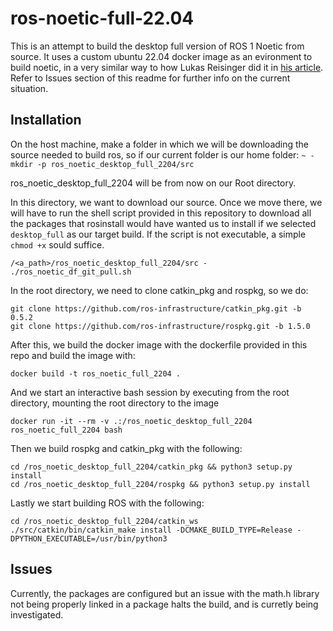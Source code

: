 # ros-noetic-full-22.04
This is an attempt to build the desktop full version of ROS 1 Noetic from source. It uses a custom ubuntu 22.04 docker image as an evironment to build noetic, in a very similar way to how Lukas Reisinger did it in [his article](https://medium.com/@lukas_reisinger/building-ros-noetic-on-ubuntu-22-04-b3ca676c63e7). Refer to Issues section of this readme for further info on the current situation.

## Installation
On the host machine, make a folder in which we will be downloading the source needed to build ros, so if our current folder is our home folder:
`~ - mkdir -p ros_noetic_desktop_full_2204/src`

ros_noetic_desktop_full_2204 will be from now on our Root directory.

In this directory, we want to download our source. Once we move there, we will have to run the shell script provided in this repository to download all the packages that rosinstall would have wanted us to install if we selected `desktop_full` as our target build. If the script is not executable, a simple `chmod +x` sould suffice.

`/<a_path>/ros_noetic_desktop_full_2204/src - ./ros_noetic_df_git_pull.sh`

In the root directory, we need to clone catkin_pkg and rospkg, so we do:

```
git clone https://github.com/ros-infrastructure/catkin_pkg.git -b 0.5.2
git clone https://github.com/ros-infrastructure/rospkg.git -b 1.5.0
```
After this, we build the docker image with the dockerfile provided in this repo and build the image with:

`docker build -t ros_noetic_full_2204 .`

And we start an interactive bash session by executing from the root directory, mounting the root directory to the image

`docker run -it --rm -v .:/ros_noetic_desktop_full_2204 ros_noetic_full_2204 bash`

Then we build rospkg and catkin_pkg with the following:
```
cd /ros_noetic_desktop_full_2204/catkin_pkg && python3 setup.py install
cd /ros_noetic_desktop_full_2204/rospkg && python3 setup.py install
```

Lastly we start building ROS with the following:
```
cd /ros_noetic_desktop_full_2204/catkin_ws
./src/catkin/bin/catkin_make install -DCMAKE_BUILD_TYPE=Release -DPYTHON_EXECUTABLE=/usr/bin/python3
```

## Issues
Currently, the packages are configured but an issue with the math.h library not being properly linked in a package halts the build, and is curretly being investigated.

